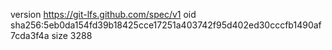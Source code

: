 version https://git-lfs.github.com/spec/v1
oid sha256:5eb0da154fd39b18425cce17251a403742f95d402ed30cccfb1490af7cda3f4a
size 3288
